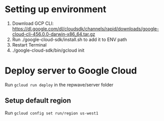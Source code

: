 # Setting up environment
1. Download GCP CLI: https://dl.google.com/dl/cloudsdk/channels/rapid/downloads/google-cloud-cli-456.0.0-darwin-x86_64.tar.gz
2. Run ./google-cloud-sdk/install.sh to add it to ENV path
3. Restart Terminal
4. ./google-cloud-sdk/bin/gcloud init

# Deploy server to Google Cloud
Run `gcloud run deploy` in the repwave/server folder
## Setup default region
Run `gcloud config set run/region us-west1`